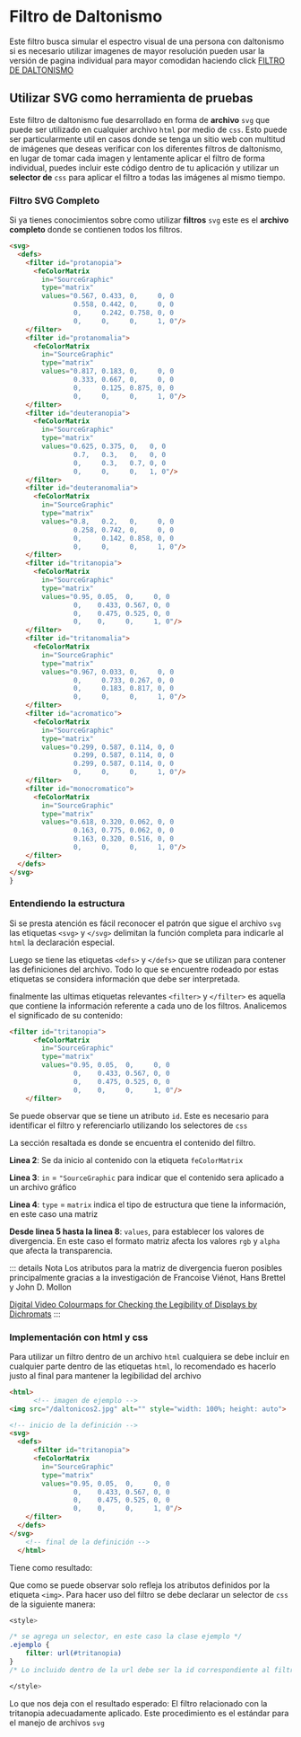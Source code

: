 # Filtro de Daltonismo

Este filtro busca simular el espectro visual de una persona con daltonismo si es necesario utilizar imagenes de mayor resolución pueden usar la versión de pagina individual para mayor comodidan haciendo click [FILTRO DE DALTONISMO](/filtro/)


<Filtro-Daltonismo/>

## Utilizar SVG como herramienta de pruebas

Este filtro de daltonismo fue desarrollado en forma de **archivo** `svg` que puede ser utilizado en cualquier archivo `html` por medio de `css`. Esto puede ser particularmente util en casos donde se tenga un sitio web con multitud de imágenes que deseas verificar con los diferentes filtros de daltonismo, en lugar de tomar cada imagen y lentamente aplicar el filtro de forma individual, puedes incluir este código dentro de tu aplicación y utilizar un **selector de** `css` para aplicar el filtro a todas las imágenes al mismo tiempo.


### Filtro SVG Completo

Si ya tienes conocimientos sobre como utilizar **filtros** `svg` este es el **archivo completo** donde se contienen todos los filtros.

``` html
<svg>
  <defs>
    <filter id="protanopia">
      <feColorMatrix
        in="SourceGraphic"
        type="matrix"
        values="0.567, 0.433, 0,     0, 0
                0.558, 0.442, 0,     0, 0
                0,     0.242, 0.758, 0, 0
                0,     0,     0,     1, 0"/>
    </filter>
    <filter id="protanomalia">
      <feColorMatrix
        in="SourceGraphic"
        type="matrix"
        values="0.817, 0.183, 0,     0, 0
                0.333, 0.667, 0,     0, 0
                0,     0.125, 0.875, 0, 0
                0,     0,     0,     1, 0"/>
    </filter>
    <filter id="deuteranopia">
      <feColorMatrix
        in="SourceGraphic"
        type="matrix"
        values="0.625, 0.375, 0,   0, 0
                0.7,   0.3,   0,   0, 0
                0,     0.3,   0.7, 0, 0
                0,     0,     0,   1, 0"/>
    </filter>
    <filter id="deuteranomalia">
      <feColorMatrix
        in="SourceGraphic"
        type="matrix"
        values="0.8,   0.2,   0,     0, 0
                0.258, 0.742, 0,     0, 0
                0,     0.142, 0.858, 0, 0
                0,     0,     0,     1, 0"/>
    </filter>
    <filter id="tritanopia">
      <feColorMatrix
        in="SourceGraphic"
        type="matrix"
        values="0.95, 0.05,  0,     0, 0
                0,    0.433, 0.567, 0, 0
                0,    0.475, 0.525, 0, 0
                0,    0,     0,     1, 0"/>
    </filter>
    <filter id="tritanomalia">
      <feColorMatrix
        in="SourceGraphic"
        type="matrix"
        values="0.967, 0.033, 0,     0, 0
                0,     0.733, 0.267, 0, 0
                0,     0.183, 0.817, 0, 0
                0,     0,     0,     1, 0"/>
    </filter>
    <filter id="acromatico">
      <feColorMatrix
        in="SourceGraphic"
        type="matrix"
        values="0.299, 0.587, 0.114, 0, 0
                0.299, 0.587, 0.114, 0, 0
                0.299, 0.587, 0.114, 0, 0
                0,     0,     0,     1, 0"/>
    </filter>
    <filter id="monocromatico">
      <feColorMatrix
        in="SourceGraphic"
        type="matrix"
        values="0.618, 0.320, 0.062, 0, 0
                0.163, 0.775, 0.062, 0, 0
                0.163, 0.320, 0.516, 0, 0
                0,     0,     0,     1, 0"/>
    </filter>
  </defs>
</svg>
}
```

### Entendiendo la estructura

Si se presta atención es fácil reconocer el patrón que sigue el archivo `svg` las etiquetas `<svg>` y `</svg>` delimitan la función completa para indicarle al `html` la declaración especial.

Luego se tiene las etiquetas `<defs>` y `</defs>` que se utilizan para contener las definiciones del archivo. Todo lo que se encuentre rodeado por estas etiquetas se considera información que debe ser interpretada.

finalmente las ultimas etiquetas relevantes `<filter>` y `</filter>` es aquella que contiene la información referente a cada uno de los filtros. Analicemos el significado de su contenido:

``` html {2-8}
<filter id="tritanopia">
      <feColorMatrix
        in="SourceGraphic"
        type="matrix"
        values="0.95, 0.05,  0,     0, 0
                0,    0.433, 0.567, 0, 0
                0,    0.475, 0.525, 0, 0
                0,    0,     0,     1, 0"/>
    </filter>
```

Se puede observar que se tiene un atributo `id`. Este es necesario para identificar el filtro y referenciarlo utilizando los selectores de `css`

La sección resaltada es donde se encuentra el contenido del filtro.

**Linea 2**: Se da inicio al contenido con la etiqueta `feColorMatrix` 

**Linea 3**: `in` = `"SourceGraphic` para indicar que el contenido sera aplicado a un archivo gráfico

**Linea 4**: `type` = `matrix` indica el tipo de estructura que tiene la información, en este caso una matriz

**Desde linea 5 hasta la linea 8**: `values`, para establecer los valores de divergencia. En este caso el formato matriz afecta los valores `rgb` y `alpha` que afecta la transparencia.

::: details Nota
Los atributos para la matriz de divergencia fueron posibles principalmente gracias a la investigación de Francoise Viénot, Hans Brettel y John D. Mollon

[Digital Video Colourmaps for
Checking the Legibility of
Displays by Dichromats](http://vision.psychol.cam.ac.uk/jdmollon/papers/colourmaps.pdf)
:::

### Implementación con html y css

Para utilizar un filtro dentro de un archivo `html` cualquiera se debe incluir en cualquier parte dentro de las etiquetas `html`, lo recomendado es hacerlo justo al final para mantener la legibilidad del archivo

``` html
<html>
      <!-- imagen de ejemplo -->
<img src="/daltonicos2.jpg" alt="" style="width: 100%; height: auto">

<!-- inicio de la definición -->
<svg>
  <defs>
      <filter id="tritanopia">
      <feColorMatrix
        in="SourceGraphic"
        type="matrix"
        values="0.95, 0.05,  0,     0, 0
                0,    0.433, 0.567, 0, 0
                0,    0.475, 0.525, 0, 0
                0,    0,     0,     1, 0"/>
    </filter>
  </defs>
</svg>
    <!-- final de la definición -->
  </html>
```

Tiene como resultado:

<ejemplo-Filtro-1/>

Que como se puede observar solo refleja los atributos definidos por la etiqueta `<img>`. Para hacer uso del filtro se debe declarar un selector de `css` de la siguiente manera:


``` css
<style>

/* se agrega un selector, en este caso la clase ejemplo */
.ejemplo {
    filter: url(#tritanopia)
}
/* Lo incluido dentro de la url debe ser la id correspondiente al filtro que se desea aplicar */

</style>
```

Lo que nos deja con el resultado esperado: El filtro relacionado con la tritanopia adecuadamente aplicado. Este procedimiento es el estándar para el manejo de archivos `svg`

<ejemplo-Filtro-2/>
